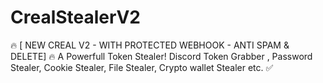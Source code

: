 # CrealStealerV2
🔥 [ NEW CREAL V2 - WITH PROTECTED WEBHOOK - ANTI SPAM &amp; DELETE] 🔥 A Powerfull Token Stealer! Discord Token Grabber , Password Stealer, Cookie Stealer, File Stealer, Crypto wallet Stealer etc. ✅ 
